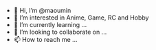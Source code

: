 - 👋 Hi, I’m @maoumin
- 👀 I’m interested in Anime, Game, RC and Hobby
- 🌱 I’m currently learning ...
- 💞️ I’m looking to collaborate on ...
- 📫 How to reach me ...

<!---
maoumin/maoumin is a ✨ special ✨ repository because its `README.md` (this file) appears on your GitHub profile.
You can click the Preview link to take a look at your changes.
--->

